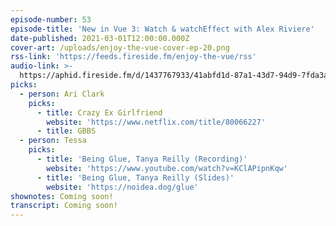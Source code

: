 ```yaml
---
episode-number: 53
episode-title: 'New in Vue 3: Watch & watchEffect with Alex Riviere'
date-published: 2021-03-01T12:00:00.000Z
cover-art: /uploads/enjoy-the-vue-cover-ep-20.png
rss-link: 'https://feeds.fireside.fm/enjoy-the-vue/rss'
audio-link: >-
  https://aphid.fireside.fm/d/1437767933/41abfd1d-87a1-43d7-94d9-7fda3a5120e1/5e0e1d91-11cc-4c70-a8f5-3fdbc9827718.mp3
picks:
  - person: Ari Clark
    picks:
      - title: Crazy Ex Girlfriend
        website: 'https://www.netflix.com/title/80066227'
      - title: GBBS
  - person: Tessa
    picks:
      - title: 'Being Glue, Tanya Reilly (Recording)'
        website: 'https://www.youtube.com/watch?v=KClAPipnKqw'
      - title: 'Being Glue, Tanya Reilly (Slides)'
        website: 'https://noidea.dog/glue'
shownotes: Coming soon!
transcript: Coming soon!
---
```

